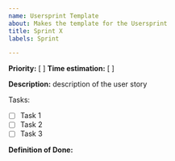 ```yaml
---
name: Usersprint Template
about: Makes the template for the Usersprint
title: Sprint X
labels: Sprint

---
```


**Priority:**            [ ]
**Time estimation:**   [ ]

**Description:**
description of the user story

Tasks:
- [ ] Task 1
- [ ] Task 2
- [ ] Task 3

**Definition of Done:**

